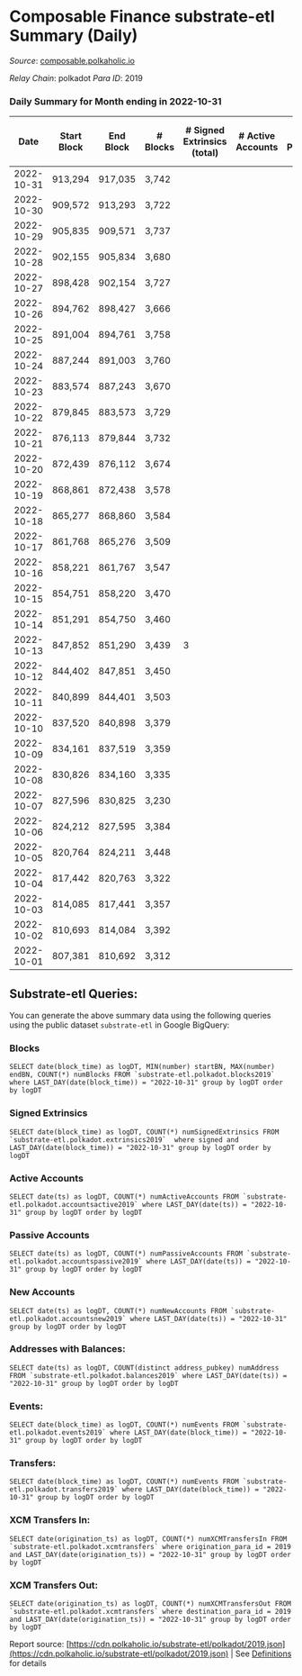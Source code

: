 # Composable Finance substrate-etl Summary (Daily)

_Source_: [composable.polkaholic.io](https://composable.polkaholic.io)

*Relay Chain*: polkadot
*Para ID*: 2019



### Daily Summary for Month ending in 2022-10-31


| Date | Start Block | End Block | # Blocks | # Signed Extrinsics (total) | # Active Accounts | # Passive | # New | # Addresses with Balances | # Events | # Transfers | # XCM Transfers In | # XCM Transfers Out | Issues | 
| ---- | ----------- | --------- | -------- | --------------------------- | ----------------- | --------- | ----- | ------------------------- | -------- | ----------- | ------------------ | ------------------- | ------ |
| 2022-10-31 | 913,294 | 917,035 | 3,742 |  |  |  |  | 7 | 7,486 |   |   |   |  |
| 2022-10-30 | 909,572 | 913,293 | 3,722 |  |  |  |  |  | 7,446 |   |   |   |  |
| 2022-10-29 | 905,835 | 909,571 | 3,737 |  |  |  |  | 7 | 7,479 |   |   |   |  |
| 2022-10-28 | 902,155 | 905,834 | 3,680 |  |  |  |  |  | 7,362 |   |   |   |  |
| 2022-10-27 | 898,428 | 902,154 | 3,727 |  |  |  |  | 7 | 7,456 |   |   |   |  |
| 2022-10-26 | 894,762 | 898,427 | 3,666 |  |  |  |  | 7 | 7,334 |   |   |   |  |
| 2022-10-25 | 891,004 | 894,761 | 3,758 |  |  |  |  | 7 | 7,518 |   |   |   |  |
| 2022-10-24 | 887,244 | 891,003 | 3,760 |  |  |  |  | 7 | 7,523 |   |   |   |  |
| 2022-10-23 | 883,574 | 887,243 | 3,670 |  |  |  |  |  | 7,342 |   |   |   |  |
| 2022-10-22 | 879,845 | 883,573 | 3,729 |  |  |  |  | 7 | 7,460 |   |   |   |  |
| 2022-10-21 | 876,113 | 879,844 | 3,732 |  |  |  |  |  | 7,466 |   |   |   |  |
| 2022-10-20 | 872,439 | 876,112 | 3,674 |  |  |  |  |  | 7,350 |   |   |   |  |
| 2022-10-19 | 868,861 | 872,438 | 3,578 |  |  |  |  |  | 7,158 |   |   |   |  |
| 2022-10-18 | 865,277 | 868,860 | 3,584 |  |  |  |  | 7 | 7,173 |   |   |   |  |
| 2022-10-17 | 861,768 | 865,276 | 3,509 |  |  |  |  | 7 | 7,020 |   |   |   |  |
| 2022-10-16 | 858,221 | 861,767 | 3,547 |  |  |  |  | 7 | 7,096 |   |   |   |  |
| 2022-10-15 | 854,751 | 858,220 | 3,470 |  |  |  |  | 7 | 6,945 |   |   |   |  |
| 2022-10-14 | 851,291 | 854,750 | 3,460 |  |  |  |  |  | 6,922 |   |   |   |  |
| 2022-10-13 | 847,852 | 851,290 | 3,439 | 3 |  |  |  | 7 | 6,894 | 1  |   |   |  |
| 2022-10-12 | 844,402 | 847,851 | 3,450 |  |  |  |  | 6 | 6,902 |   |   |   |  |
| 2022-10-11 | 840,899 | 844,401 | 3,503 |  |  |  |  | 6 | 7,008 |   |   |   |  |
| 2022-10-10 | 837,520 | 840,898 | 3,379 |  |  |  |  | 6 | 6,760 |   |   |   |  |
| 2022-10-09 | 834,161 | 837,519 | 3,359 |  |  |  |  | 6 | 6,720 |   |   |   |  |
| 2022-10-08 | 830,826 | 834,160 | 3,335 |  |  |  |  | 6 | 6,672 |   |   |   |  |
| 2022-10-07 | 827,596 | 830,825 | 3,230 |  |  |  |  | 6 | 6,462 |   |   |   |  |
| 2022-10-06 | 824,212 | 827,595 | 3,384 |  |  |  |  | 6 | 6,770 |   |   |   |  |
| 2022-10-05 | 820,764 | 824,211 | 3,448 |  |  |  |  | 6 | 6,898 |   |   |   |  |
| 2022-10-04 | 817,442 | 820,763 | 3,322 |  |  |  |  | 6 | 6,645 |   |   |   |  |
| 2022-10-03 | 814,085 | 817,441 | 3,357 |  |  |  |  |  | 6,716 |   |   |   |  |
| 2022-10-02 | 810,693 | 814,084 | 3,392 |  |  |  |  |  | 6,786 |   |   |   |  |
| 2022-10-01 | 807,381 | 810,692 | 3,312 |  |  |  |  |  | 6,626 |   |   |   |  |

## Substrate-etl Queries:
You can generate the above summary data using the following queries using the public dataset `substrate-etl` in Google BigQuery:


### Blocks
```
SELECT date(block_time) as logDT, MIN(number) startBN, MAX(number) endBN, COUNT(*) numBlocks FROM `substrate-etl.polkadot.blocks2019`  where LAST_DAY(date(block_time)) = "2022-10-31" group by logDT order by logDT
```


### Signed Extrinsics
```
SELECT date(block_time) as logDT, COUNT(*) numSignedExtrinsics FROM `substrate-etl.polkadot.extrinsics2019`  where signed and LAST_DAY(date(block_time)) = "2022-10-31" group by logDT order by logDT
```


### Active Accounts
```
SELECT date(ts) as logDT, COUNT(*) numActiveAccounts FROM `substrate-etl.polkadot.accountsactive2019` where LAST_DAY(date(ts)) = "2022-10-31" group by logDT order by logDT
```


### Passive Accounts
```
SELECT date(ts) as logDT, COUNT(*) numPassiveAccounts FROM `substrate-etl.polkadot.accountspassive2019` where LAST_DAY(date(ts)) = "2022-10-31" group by logDT order by logDT
```


### New Accounts
```
SELECT date(ts) as logDT, COUNT(*) numNewAccounts FROM `substrate-etl.polkadot.accountsnew2019` where LAST_DAY(date(ts)) = "2022-10-31" group by logDT order by logDT
```


### Addresses with Balances:
```
SELECT date(ts) as logDT, COUNT(distinct address_pubkey) numAddress FROM `substrate-etl.polkadot.balances2019` where LAST_DAY(date(ts)) = "2022-10-31" group by logDT order by logDT
```


### Events:
```
SELECT date(block_time) as logDT, COUNT(*) numEvents FROM `substrate-etl.polkadot.events2019` where LAST_DAY(date(block_time)) = "2022-10-31" group by logDT order by logDT
```


### Transfers:
```
SELECT date(block_time) as logDT, COUNT(*) numEvents FROM `substrate-etl.polkadot.transfers2019` where LAST_DAY(date(block_time)) = "2022-10-31" group by logDT order by logDT
```


### XCM Transfers In:
```
SELECT date(origination_ts) as logDT, COUNT(*) numXCMTransfersIn FROM `substrate-etl.polkadot.xcmtransfers` where origination_para_id = 2019 and LAST_DAY(date(origination_ts)) = "2022-10-31" group by logDT order by logDT
```


### XCM Transfers Out:
```
SELECT date(origination_ts) as logDT, COUNT(*) numXCMTransfersOut FROM `substrate-etl.polkadot.xcmtransfers` where destination_para_id = 2019 and LAST_DAY(date(origination_ts)) = "2022-10-31" group by logDT order by logDT
```



Report source: [https://cdn.polkaholic.io/substrate-etl/polkadot/2019.json](https://cdn.polkaholic.io/substrate-etl/polkadot/2019.json) | See [Definitions](/DEFINITIONS.md) for details
